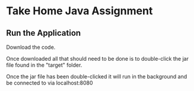 # Take Home Java Assignment

## Run the Application
Download the code.

Once downloaded all that should need to be done is to double-click the jar file found in the "target" folder.

Once the jar file has been double-clicked it will run in the background and be connected to via localhost:8080